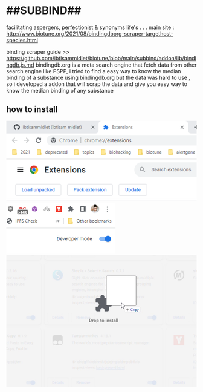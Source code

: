 # ##SUBBIND##
facilitating aspergers, perfectionist & synonyms life's
.
.
.
main site : http://www.biotune.org/2021/08/bindingdborg-scraper-targethost-species.html

binding scraper guide >> https://github.com/ibtisammidlet/biotune/blob/main/subbind/addon/lib/bindingdb.js.md
bindingdb.org is a meta search engine that fetch data from other search engine like PSPP,
i tried to find a easy way to know the median binding of a substance using bindingdb.org but the data was hard to use , so i developed a addon that will scrap the data and give you easy way to know the median binding of any substance  


## how to install
![alt text](./stagging/act_addon.png "Hover Text")
![alt text](./stagging/act_addon_2.png "Hover Text")
![alt text](./stagging/act_addon_3.png "Hover Text")